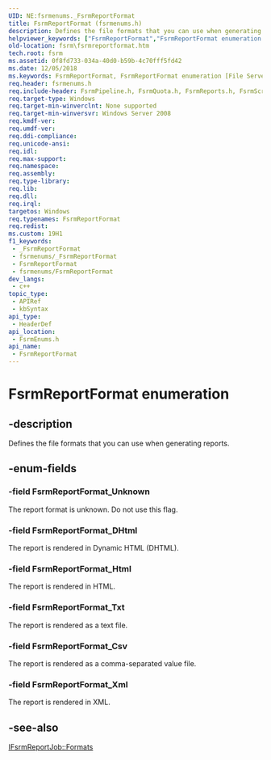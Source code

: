 ```yaml
---
UID: NE:fsrmenums._FsrmReportFormat
title: FsrmReportFormat (fsrmenums.h)
description: Defines the file formats that you can use when generating reports.
helpviewer_keywords: ["FsrmReportFormat","FsrmReportFormat enumeration [File Server Resource Manager]","FsrmReportFormat_Csv","FsrmReportFormat_DHtml","FsrmReportFormat_Html","FsrmReportFormat_Txt","FsrmReportFormat_Unknown","FsrmReportFormat_Xml","fs.fsrmreportformat","fsrm.fsrmreportformat","fsrmenums/FsrmReportFormat","fsrmenums/FsrmReportFormat_Csv","fsrmenums/FsrmReportFormat_DHtml","fsrmenums/FsrmReportFormat_Html","fsrmenums/FsrmReportFormat_Txt","fsrmenums/FsrmReportFormat_Unknown","fsrmenums/FsrmReportFormat_Xml"]
old-location: fsrm\fsrmreportformat.htm
tech.root: fsrm
ms.assetid: 0f8fd733-034a-40d0-b59b-4c70fff5fd42
ms.date: 12/05/2018
ms.keywords: FsrmReportFormat, FsrmReportFormat enumeration [File Server Resource Manager], FsrmReportFormat_Csv, FsrmReportFormat_DHtml, FsrmReportFormat_Html, FsrmReportFormat_Txt, FsrmReportFormat_Unknown, FsrmReportFormat_Xml, fs.fsrmreportformat, fsrm.fsrmreportformat, fsrmenums/FsrmReportFormat, fsrmenums/FsrmReportFormat_Csv, fsrmenums/FsrmReportFormat_DHtml, fsrmenums/FsrmReportFormat_Html, fsrmenums/FsrmReportFormat_Txt, fsrmenums/FsrmReportFormat_Unknown, fsrmenums/FsrmReportFormat_Xml
req.header: fsrmenums.h
req.include-header: FsrmPipeline.h, FsrmQuota.h, FsrmReports.h, FsrmScreen.h
req.target-type: Windows
req.target-min-winverclnt: None supported
req.target-min-winversvr: Windows Server 2008
req.kmdf-ver: 
req.umdf-ver: 
req.ddi-compliance: 
req.unicode-ansi: 
req.idl: 
req.max-support: 
req.namespace: 
req.assembly: 
req.type-library: 
req.lib: 
req.dll: 
req.irql: 
targetos: Windows
req.typenames: FsrmReportFormat
req.redist: 
ms.custom: 19H1
f1_keywords:
 - _FsrmReportFormat
 - fsrmenums/_FsrmReportFormat
 - FsrmReportFormat
 - fsrmenums/FsrmReportFormat
dev_langs:
 - c++
topic_type:
 - APIRef
 - kbSyntax
api_type:
 - HeaderDef
api_location:
 - FsrmEnums.h
api_name:
 - FsrmReportFormat
---
```


# FsrmReportFormat enumeration


## -description

Defines the file formats that you can use when generating reports.

## -enum-fields

### -field FsrmReportFormat_Unknown

The report format is unknown. Do not use this flag.

### -field FsrmReportFormat_DHtml

The report is rendered in Dynamic HTML (DHTML).

### -field FsrmReportFormat_Html

The report is rendered in HTML.

### -field FsrmReportFormat_Txt

The report is rendered as a text file.

### -field FsrmReportFormat_Csv

The report is rendered as a comma-separated value file.

### -field FsrmReportFormat_Xml

The report is rendered in XML.

## -see-also

<a href="/previous-versions/windows/desktop/api/fsrmreports/nf-fsrmreports-ifsrmreportjob-get_formats">IFsrmReportJob::Formats</a>